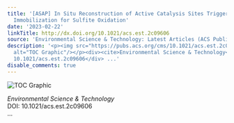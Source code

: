 ```yaml
---
title: '[ASAP] In Situ Reconstruction of Active Catalysis Sites Triggered by Chromium
  Immobilization for Sulfite Oxidation'
date: '2023-02-22'
linkTitle: http://dx.doi.org/10.1021/acs.est.2c09606
source: 'Environmental Science & Technology: Latest Articles (ACS Publications)'
description: '<p><img src="https://pubs.acs.org/cms/10.1021/acs.est.2c09606/asset/images/medium/es2c09606_0010.gif"
  alt="TOC Graphic"/></p><div><cite>Environmental Science & Technology</cite></div><div>DOI:
  10.1021/acs.est.2c09606</div> ...'
disable_comments: true
---
```

<p><img src="https://pubs.acs.org/cms/10.1021/acs.est.2c09606/asset/images/medium/es2c09606_0010.gif" alt="TOC Graphic"/></p><div><cite>Environmental Science & Technology</cite></div><div>DOI: 10.1021/acs.est.2c09606</div> ...